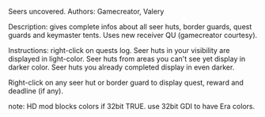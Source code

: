 Seers uncovered.
Authors: Gamecreator, Valery

Description: gives complete infos about all seer huts, border guards, quest guards and keymaster tents.
Uses new receiver QU (gamecreator courtesy).

Instructions: right-click on quests log. Seer huts in your visibility are displayed in light-color. Seer huts from areas you can't see yet display in darker color. Seer huts you already completed display in even darker.

Right-click on any seer hut or border guard to display quest, reward and deadline (if any).

note: HD mod blocks colors if 32bit TRUE. use 32bit GDI to have Era colors.